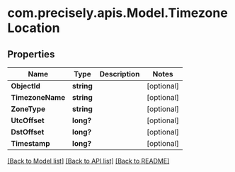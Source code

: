 # com.precisely.apis.Model.TimezoneLocation
## Properties

Name | Type | Description | Notes
------------ | ------------- | ------------- | -------------
**ObjectId** | **string** |  | [optional] 
**TimezoneName** | **string** |  | [optional] 
**ZoneType** | **string** |  | [optional] 
**UtcOffset** | **long?** |  | [optional] 
**DstOffset** | **long?** |  | [optional] 
**Timestamp** | **long?** |  | [optional] 

[[Back to Model list]](../README.md#documentation-for-models) [[Back to API list]](../README.md#documentation-for-api-endpoints) [[Back to README]](../README.md)

